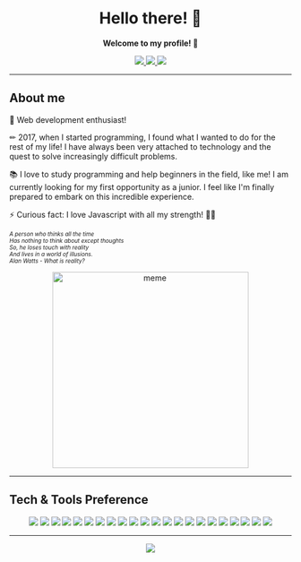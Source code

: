 <h1 align="center">Hello there! 👋</h1>
<p align="center"><b>Welcome to my profile! 🚀</b></p>


<p align="center">
  <a href="https://img.shields.io/github/followers/jsGolden?label=Follow&style=social">
    <img src="https://img.shields.io/github/followers/jsGolden?label=Follow&style=social">
  </a>
  <a href="https://www.linkedin.com/in/wagner-rodrigues-516408206">
    <img src="https://img.shields.io/badge/LinkedIn-blue?style=flat&logo=linkedin&labelColor=blue">
  </a>
    <img src="https://img.shields.io/badge/Tag-golden%239908-7289DA?logo=discord&style=flat-square&logoColor=white">
</p>

---

<h2>About me</h2>

🚀 Web development enthusiast!

✏ 2017, when I started programming, I found what I wanted to do for the rest of my life!
I have always been very attached to technology and the quest to solve increasingly difficult problems.

📚 I love to study programming and help beginners in the field, like me!
I am currently looking for my first opportunity as a junior. I feel like I'm finally prepared to embark on this incredible experience.

⚡ Curious fact: I love Javascript with all my strength! 🤣💜

<p align="right" style="font-size: 10px; text-align: justify;">
  <i style="font-size: 10px; text-align: justify;">
    A person who thinks all the time<br>
    Has nothing to think about except thoughts<br>
    So, he loses touch with reality<br>
    And lives in a world of illusions.<br>
    Alan Watts - What is reality?
  </i>
</p>

<p align="center">
  <img src="https://pbs.twimg.com/media/EZVGdFmXkAEyIg5.jpg" alt="meme" width="350px" height="auto" />
</p>

---

<h2>Tech & Tools Preference</h2>

<p align="center">
  <img src = "https://img.shields.io/badge/HTML5-E34F26?style=for-the-badge&logo=html5&logoColor=white">
  <img src = "https://img.shields.io/badge/CSS3-1572B6?style=for-the-badge&logo=css3&logoColor=white">
  <img src = "https://img.shields.io/badge/JavaScript-F7DF1E?style=for-the-badge&logo=javascript&logoColor=black">
  <img src = "https://img.shields.io/badge/Node.js-43853D?style=for-the-badge&logo=node.js&logoColor=white">
  <img src = "https://img.shields.io/badge/npm-CB3837?style=for-the-badge&logo=npm&logoColor=white">
  <img src = "https://img.shields.io/badge/Yarn-2C8EBB?style=for-the-badge&logo=yarn&logoColor=white">
  <img src = "https://img.shields.io/badge/Express.js-000000?style=for-the-badge&logo=express&logoColor=white">
  <img src = "https://img.shields.io/badge/TypeScript-007ACC?style=for-the-badge&logo=typescript&logoColor=white">
  <img src = "https://img.shields.io/badge/C%23-239120?style=for-the-badge&logo=c-sharp&logoColor=white">
  <img src = "https://img.shields.io/badge/PHP-777BB4?style=for-the-badge&logo=php&logoColor=white">
  <img src = "https://img.shields.io/badge/React-20232A?style=for-the-badge&logo=react&logoColor=61DAFB">
  <img src = "https://img.shields.io/badge/React_Native-20232A?style=for-the-badge&logo=react&logoColor=61DAFB">
  <img src = "https://img.shields.io/badge/Bootstrap-563D7C?style=for-the-badge&logo=bootstrap&logoColor=white">
  <img src = "https://img.shields.io/badge/styled--components-DB7093?style=for-the-badge&logo=styled-components&logoColor=white">
  <img src = "https://img.shields.io/badge/React_Router-CA4245?style=for-the-badge&logo=react-router&logoColor=white">
  <img src = "https://img.shields.io/badge/MySQL-00000F?style=for-the-badge&logo=mysql&logoColor=white">
  <img src = "https://img.shields.io/badge/MongoDB-4EA94B?style=for-the-badge&logo=mongodb&logoColor=white">
  <img src = "https://img.shields.io/badge/SQLite-07405E?style=for-the-badge&logo=sqlite&logoColor=white">
  <img src = "https://img.shields.io/badge/Heroku-430098?style=for-the-badge&logo=heroku&logoColor=white">
  <img src = "https://img.shields.io/badge/Visual_Studio_2019-5C2D91?style=for-the-badge&logo=visual%20studio&logoColor=white">
  <img src = "https://img.shields.io/badge/next.js-000000?style=for-the-badge&logo=next.js&logoColor=white">
  <img src = "https://img.shields.io/badge/Git-F05032?style=for-the-badge&logo=git&logoColor=white">
 </p>
 
---
  
<p align="center">
    <img src="https://github-readme-stats.vercel.app/api?username=jsGolden">
</p>

</p>

